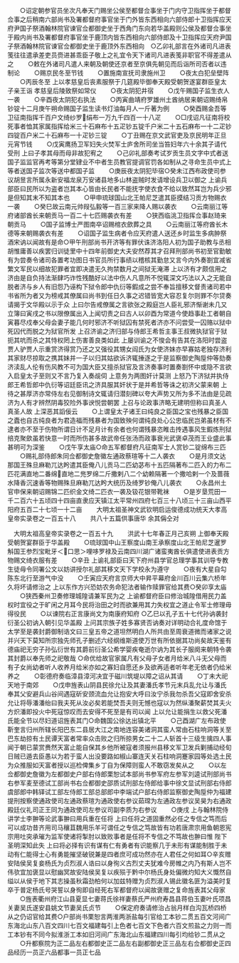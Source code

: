 <!-- { "loadSidebar": true } -->
　　○诏定朝参官员坐次凡奉天门赐坐公侯至都督佥事坐于门内守卫指挥坐于都督佥事之后稍南六部尚书及署都督府事官坐于门外皆东西相向六部侍郎十卫指挥应天府尹国子祭酒翰林院官谏官佥都御史坐于西角门东向若华盖殿则公侯及都督佥事坐于殿内尚书及署都督府事官坐于鹿顶内皆东西相向六部侍郎及十卫指挥应天府尹国子祭酒翰林院官谏官佥都御史坐于鹿顶外东西相向　○乙卯礼部言在外诸司凡进表笺往往遣承差吏员赍进甚乖臣子敬上之礼宜令天下诸司凡进表笺非职官不得差遣从之
　　○敕在外诸司凡遣人来朝及朝使还京者至京俱先朝见而后诣所司否者以违制论
　　○赐京民冬至节钱
　　○置施南宣抚司隶施州卫
　　○夜太白犯垒壁阵
　　○丙辰冬至  上以孝慈皇后丧素服祭于几筵殿毕御奉天殿受朝贺遂宴群臣皇太子亲王诣  孝慈皇后陵致祭如常仪
　　○夜太阴犯井宿
　　○戊午赐国子监生衣人一袭
　　○辛酉夜太阴犯右执法
　　○丙寅曲靖府罗雄州土酋纳居来朝诏赐绮帛钞锭十二月庚午朔命赐国子监生读书灯油每月人一斤著为例
　　○癸酉赐金吾等卫征南指挥千百户文绮纱罗绢布一万九千四百一十八疋
　　○□戌诏凡征南将校死事者恤其家属指挥给米三十石麻布十五疋钞五锭千户米二十五石麻布一十二疋钞四锭百户米二十石麻布一十疋钞三锭
　　○丁丑赐在京文武官吏及京民明年正旦元宵节钱
　　○戊寅鹰扬卫军妇失火焚军士庐舍所司坐当笞妇年六十余其子请代受刑  上曰子孝其母而母非故犯宥之
　　○己卯礼部奏考试岁贡生员文字中式者送国子监监官再考等第分堂肄业不中者生员教官提调官罚各如制从之寻命生员中式上等者送国子监次等送中都国子监
　　○庚辰夜太阴犯毕宿○癸未江西布政使司参议胡昱言所属永新安福龙泉万安诸县地多山林盗贼时发请增设兵卫以御之  上谕兵部臣曰民所以为盗者岂其本心皆由长民者不能抚字使衣食不给以致然耳岂为兵少邪是但知其末不知其本也
　　○甲申琉球国山北王帕尼芝遣其臣摸结习贡方物赐衣一袭
　　○癸巳故云南元帅叚弘毅等一百三家来降人赐以袭衣
　　○云南丽江等府诸部酋长来朝贡马一百二十七匹赐袭衣有差
　　○狭西临洮卫指挥佥事赵琦来朝贡马
　　○国子监博士严图南卒诏赐棺衣歛葬之具
　　○云南丽江等府酋长木德等来朝赐袭衣有差
　　○诏国子监生病者令应天府遣人送还乡时监生多病肿祭酒宋讷以闻故有是命○甲午刑部尚书开济等有罪伏诛济洛阳人初为国子助教与丞相胡惟庸善以疾罢归训徒里中十四年前御史大夫安然荐其才召拜刑部尚书初至官勤敏有为尝奏令诸司各置考功图日书官员所行事绩以稽核其勤怠又言今内外奏劄宜减省繁文军民以细故犯罪者宜即决遣无久拘禁数月之间狱无淹滞  上以济有才颇信用之济由是自负持法渐肆巧诈性残酷好以法中伤人凡意所不悦辄深文巧法以入之无能自脱者济与乡人有旧怨乃诬构下狱令郎中仇衍等鍜成之尝不奉旨擅移文督责诸司若中书省所为者又为榜戒其僚属曰尚书到任日久事之迟错皆宽大容忍复尔则罪不尔贷奏请揭于文华殿以示于众  上曰尔告戒僚属之言欲张之殿庭岂人臣礼邪济惭谢未几又立簿曰寅戌之书以限僚属出入上闻切责之曰古人以卯酉为常道今使趋事赴工者朝自寅暮尽戍奉父母会妻子能几何时邪济不听狱囚有禁死者济亦不问尝受一囚赂以狱中死囚代而脱之为狱官所发  上召济谕之济归部与侍郎王希哲主事王叔微执狱官于狱扼其吭而杀之其恃权罔上伤害善良类如此  上屡训谕之不悛会有告其在洛阳时尝盗贾人驴贾人示重赏济得赏乃还之又强役其甥女阎氏为女使济妹亦早寡姑老独存济利其家财尽掠取之携其妹并一子以归其姑欲诉济辄捶逐之于是监察御史陶垕仲等劾奏济渎乱人伦有伤风教不可为国大臣又擅杀狱官及言济奏事时置奏劄怀中或隐不言欲入启皇太子至则又不言乃复入奏觇伺  上意务为两图奸计莫测  上怒乃下济狱并执侍郎王希哲郎中仇衍等诏廷臣讯之济具服其奸状于是并希哲等诛之初济父蒙来朝  上待之甚厚济亦常侍左右见御制诗文辄请归潜刻碑以夸大声势又所为多不法由是见疏济为人有才辨然阴毒狡险外事谀悦尝朝罢  上召与论政事济略无建明但称曰真圣人真圣人故  上深恶其謟佞云
　　○上谓皇太子诸王曰纯良之臣国之宝也残暴之臣国之蠹也自古纯良者为君造福而残暴者为国致殃何谓纯良处心公忠临民岂弟虽材有不逮者亦不至于伤物所谓日计不足月计有余者也何谓残暴恣睢击抟遇事风生鍜炼刑狱掊克聚歛虽若快意一时而所伤甚多故武帝任张汤而政事衰光武褒卓茂而王业盛此事甚明可为深鉴
　　○戊午享太庙○命五军都督府凡征南军士人赏钞二锭绵布三匹
　　○赐礼部侍郎朱同佥都御史詹徽左通政蔡瑄等十二人袭衣
　　○是月须文达那国王殊旦麻勒兀达盻遣其臣俺八儿贡马二匹幼苾布十五匹隔著布二匹入的力布二匹花满直地二番绵直地二兠罗绵二斤撒剌八二个幼赖隔著一个撒哈剌一个及蔷薇水降香沉速香等物赐殊旦麻勒兀达盻大统历及绮罗钞俺八儿袭衣
　　○永昌州土官申保来朝诏赐锦二匹织金文绮二匹衣一袭及钑花银带靴袜
　　○是岁垦荒田一千二百六十五顷四十四亩直隶应天镇江太平常州四府七百三十八顷三十三亩山西平阳府五百二十七顷一十二亩
　　大明太祖圣神文武钦明启运俊德成功统天大孝高皇帝实录卷之一百五十八
　　共八十五篇供事唐华  余其偁仝对


　大明太祖高皇帝实录卷之一百五十九
　　洪武十七年春正月己亥朔  上御奉天殿受朝贺宴群臣于华盖殿
　　○琉球国中山王察度山南王承察度山北王帕尼芝暹罗斛国王参烈宝毗牙＜口思＞哩哆罗禄及云南四川湖广诸蛮夷酋长俱遣使进表贡方物赐文绮衣服有差
　　○辛丑  上谕礼部臣曰天下府州县学官总理学事其训导专教生徒毋令同署公文以妨讲授尔礼部其移文天下学校永为遵守
　　○夜有大星自勾陈东北行至游气中没
　　○壬寅应天府言京师大中昇平幕府金川百川云集六桥年久将坏请修治之  上以东作方兴恐妨农务命犯法者输作赎罪官给其费○癸卯享太庙
　　○狭西秦州卫奏修理城隍请兼军民为之  上谕都督府臣曰修治城隍借用民力盖权时宜役之于旷闲之月耳今民将治田之时而欲兼用其力失权宜之道止令军士修理毋得役民
　　○以谏院右正言康尚文为南康府知府
○乙巳以孔子五十七代孙讷袭封衍圣公初讷入朝引见华盖殿  上问其宗族子姓多寡贤否讷奏对详明动合礼度命馆于太学至是袭封爵御制诰文曰三皇五帝之道坦然明白人所共由至周衰道微而诸家之说并兴天下莫知所宗独先师孔子删述六经纲维斯道使万世有所依据其功尚矣故天鉴有德庙祀无穷子孙弘衍世有其爵前衍圣公希学婴疾奄逝尔讷为其长子服阕来朝特令袭其封爵以奉先师之祀敬哉
○命优给故官家属凡有父母子女者月给米八斗无父母而有子女尚幼者听人收养月给米亦如之寡妇自愿还乡及欲再适者听年老无依者仍给米养之
　　○彰德府奏临漳县漳河决宜于磁川筑堤以障之诏从其请
　　○丁未大祀天地于南郊
　　○戊申旌表山阴县民徐允让及其妻潘氏孝节元末兵乱允让与潘氏奉其父安避兵山谷间遇寇斫安颈流血允让抱安大呼曰汝宁杀我勿杀吾父寇即舍安杀允让将辱潘潘绐曰我夫死从汝必矣若能焚吾夫则无憾也寇以为然纵潘聚薪焚其夫火方炽潘即投火中死寇惊叹而去安得不死至是有司以闻  上以允让能捐生以救父死潘氏能全节以尽妇道诏旌表其门○命魏国公徐达出镇北平
　　○己酉湖广左布政使靳奎言归州所辖长阳巴东二县居大江之南地连容美诸洞其蛮人常由石柱响洞等关至巴东劫掠有土民谭天富者常率众击败之归所掠男女二十二人斩首十三级生擒四人事闻于朝已蒙赏赉然天富止能自保其乡他所被寇者须报州县移文军卫发兵剿捕动经旬日贼已遁去臣愚以为若于蛮人出没要路如椒山寨连天关石柱响洞蹇家园等处选土民为众推服如天富者授以巡检俾集乡丁自为保障则蛮人不敢窃发矣从之
　　○以左佥都御史詹徽为左都御史户部右侍郎栗恕试本部尚书参军府左参军刘逵试刑部尚书右参军麦至德试工部尚书右佥都御史邵质试刑部左侍郎给事中徐文显试刑部右侍郎虞部郎中韩铎试工部左侍郎工部总部郎中李端试户部右侍郎监察御史陶垕仲为福建提刑按察使通政使司左通政蔡瑄为通政使右参议茹瑺为左通政左参议吴昊为右通政殿廷仪礼司正王同为通政使司左参议司副李质为右参议
　　○庚戌  上与翰林院侍讲学士李翀等论武事翀曰用兵重在任将  上曰任将之道固重然必任之专信之笃而后可以成功昔齐用司马穰苴魏用乐羊可谓任之专信之笃故皆有功若唐肃宗用鱼朝恩宪宗用吐突承璀为监军使诸将掣肘以致败事者是任将不专信之不笃故也翀曰惟  陛下圣明深知此失  上曰将必择有识有谋有仁有勇者有识能察几于未形有谋能制胜于未动有仁能得士心有勇能摧坚破锐兼是四者庶可成功然亦在人君任之何如耳○辛亥赠安陆侯吴复妾杨氏为贞烈淑人诰曰以身徇义古烈丈夫犹难今房帷之内乃有斯人岂不伟欤宜加褒显以慰幽冥故安陆侯吴复以疾殒于黔中尔杨氏身处偏微灼知大义慨然自缢以从侯于地下其志操虽秋霜劲柏何以加兹特赠为贞烈淑人锡此徽名匪为溢美时复卒于普定杨氏号哭誓以身徇即自经死右军都督府以闻故褒赠之复命旌表其父母家
　　○旌表衢州府江山县夏显七妻蒋氏徐祥妻蔡氏严州府寿昌县蒋伯玉妻叶氏项昌关妻吴氏遂安县姚文节妻吴氏贞节
　　○保定府奏请修治占翁月样白沟瓦桥四桥从之仍诏官给其费○户部尚书栗恕言两淮两浙盐每引官给工本钞二贯五百文河间广东海北山东八百文四川七百文福建每引上色者七百文下色者六百文煎盐之力则一而工本钞有不同今拟淮浙工本如旧河间广东海北山东福建四川每引均给钞二贯从之
　　○升都察院为正二品左右都御史正二品左右副都御史正三品左右佥都御史正四品经历一员正六品都事一员正七品
